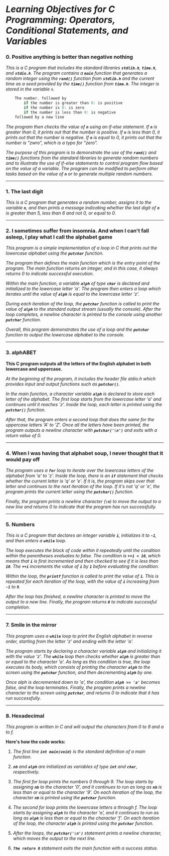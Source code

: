 # ***Learning Objectives for C Programming: Operators, Conditional Statements, and Variables***



### 0. Positive anything is better than negative nothing

*This is a C program that includes the standard libraries **`stdlib.h`**, **`time.h`**, and **`stdio.h`**. The program contains a **`main`** function that generates a random integer using the **`rand()`** function from **`stdlib.h`** and the current time as a seed provided by the **`time()`** function from **`time.h`**. The integer is stored in the variable `n`.*

```c
    The number, followed by
        if the number is greater than 0: is positive
        if the number is 0: is zero
        if the number is less than 0: is negative
    followed by a new line
```

*The program then checks the value of **`n`** using an if-else statement. If **`n`** is greater than 0, it prints out that the number is positive. If **`n`** is less than 0, it prints out that the number is negative. If **`n`** is equal to 0, it prints out that the number is "zwro", which is a typo for "zero".*

*The purpose of this program is to demonstrate the use of the **`rand()`** and **`time()`** functions from the standard libraries to generate random numbers and to illustrate the use of if-else statements to control program flow based on the value of a variable. The program can be modified to perform other tasks based on the value of **`n`** or to generate multiple random numbers.*

_______________________________________


### 1. The last digit

*This is a C program that generates a random number, assigns it to the variable **`n`**, and then prints a message indicating whether the last digit of **`n`** is greater than 5, less than 6 and not 0, or equal to 0.*

________________________________________


### 2. I sometimes suffer from insomnia. And when I can't fall asleep, I play what I call the alphabet game

*This program is a simple implementation of a loop in C that prints out the lowercase alphabet using the **`putchar`** function.*

*The program then defines the main function which is the entry point of the program. The main function returns an integer, and in this case, it always returns 0 to indicate successful execution.*

*Within the main function, a variable **`alph`** of type **`char`** is declared and initialized to the lowercase letter 'a'. The program then enters a loop which iterates until the value of **`alph`** is equal to the lowercase letter 'z'.*

*During each iteration of the loop, the **`putchar`** function is called to print the value of **`alph`** to the standard output stream (usually the console). After the loop completes, a newline character is printed to the console using another **`putchar`** function.*

*Overall, this program demonstrates the use of a loop and the **`putchar`** function to output the lowercase alphabet to the console.*

_______________________________________________


### 3. alphABET

**This C program outputs all the letters of the English alphabet in both lowercase and uppercase.**

*At the beginning of the program, it includes the header file stdio.h which provides input and output functions such as **`putchar()`**.*

*In the main function, a character variable **`alph`** is declared to store each letter of the alphabet. The first loop starts from the lowercase letter 'a' and continues until it reaches 'z'. Inside the loop, each letter is printed using the **`putchar()`** function.*

*After that, the program enters a second loop that does the same for the uppercase letters 'A' to 'Z'. Once all the letters have been printed, the program outputs a newline character with **`putchar('\n')`** and exits with a return value of 0.*

________________________________________________


### 4. When I was having that alphabet soup, I never thought that it would pay off

*The program uses a **`for`** loop to iterate over the lowercase letters of the alphabet from 'a' to 'z'. Inside the loop, there is an **`if`** statement that checks whether the current letter is 'q' or 'e'. If it is, the program skips over that letter and continues to the next iteration of the loop. If it's not 'q' or 'e', the program prints the current letter using the **`putchar()`** function.*

*Finally, the program prints a newline character (**`\n`**) to move the output to a new line and returns 0 to indicate that the program has run successfully.*

_______________________________________________


### 5. Numbers

*This is a C program that declares an integer variable **`i`**, initializes it to **`-1`**, and then enters a **`while`** loop.*

*The loop executes the block of code within it repeatedly until the condition within the parentheses evaluates to false. The condition is **`++i < 10`**, which means that **`i`** is first incremented and then checked to see if it is less than **`10`**. The **`++i`** increments the value of **`i`** by **`1`** before evaluating the condition.*

*Within the loop, the **`printf`** function is called to print the value of **`i`**. This is repeated for each iteration of the loop, with the value of **`i`** increasing from **`-1`** to **`9`**.*

*After the loop has finished, a newline character is printed to move the output to a new line. Finally, the program returns **`0`** to indicate successful completion.*

________________________________________________________


### 7. Smile in the mirror

*This program uses a **`while`** loop to print the English alphabet in reverse order, starting from the letter 'z' and ending with the letter 'a'.*

*The program starts by declaring a character variable **`alph`** and initializing it with the value 'z'. The **`while`** loop then checks whether **`alph`** is greater than or equal to the character 'a'. As long as this condition is true, the loop executes its body, which consists of printing the character **`alph`** to the screen using the **`putchar`** function, and then decrementing **`alph`** by one.*

*Once alph is decremented down to 'a', the condition **`alph >= 'a'`** becomes false, and the loop terminates. Finally, the program prints a newline character to the screen using **`putchar`**, and returns 0 to indicate that it has run successfully.*

______________________________________________________

### 8. Hexadecimal

*This program is written in C and will output the characters from 0 to 9 and a to f.*

**Here's how the code works:**

1. *The first line **`int main(void)`** is the standard definition of a main function.*

2. ***`nb`** and **`alph`** are initialized as variables of type **`int`** and **`char`**, respectively.*

3. *The first for loop prints the numbers 0 through 9. The loop starts by assigning **`nb`** to the character '0', and it continues to run as long as **`nb`** is less than or equal to the character '9'. On each iteration of the loop, the character **`nb`** is printed using the **`putchar`** function.*

4. *The second for loop prints the lowercase letters a through f. The loop starts by assigning **`alph`** to the character 'a', and it continues to run as long as **`alph`** is less than or equal to the character 'f'. On each iteration of the loop, the character **`alph`** is printed using the **`putchar`** function.*

5. *After the loops, the **`putchar('\n')`** statement prints a newline character, which moves the output to the next line.*

6. ***`The return 0`** statement exits the main function with a success status.*
